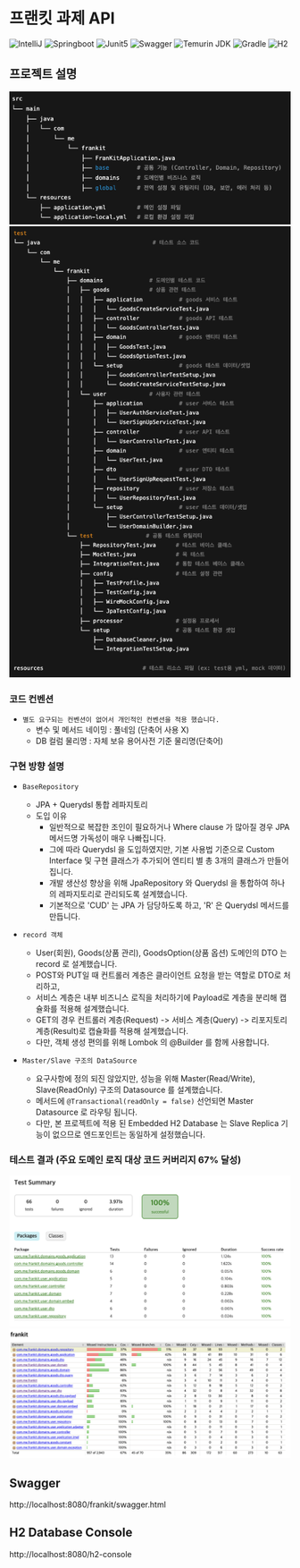 # 프랜킷 과제 API
![IntelliJ](https://img.shields.io/badge/-IntelliJ-000000?logo=IntelliJ%20IDEA&logoColor=white)
![Springboot](https://img.shields.io/badge/-springboot3-6DB33F?logo=springboot&logoColor=white&&style=flat)
![Junit5](https://img.shields.io/badge/-junit5-25A162?logo=junit5&logoColor=white&&style=flat)
![Swagger](https://img.shields.io/badge/-Swagger-%23Clojure?style=flat&logo=swagger&logoColor=white)
![Temurin JDK](https://img.shields.io/badge/-Temurin_JDK_17-FFFFFF?logo=openjdk&logoColor=white&&style=flat)
![Gradle](https://img.shields.io/static/v1?label=Gradle&message=v8.0&color=blue)
![H2](https://img.shields.io/badge/-h2-4479A1?logo=h2&logoColor=white&&style=flat)

## 프로젝트 설명
![디렉터리 구조](./docs/directory_structure.png)
![디렉터리 테스트_구조](./docs/directory_test_structure.png)

### 코드 컨벤션
- `별도 요구되는 컨벤션이 없어서 개인적인 컨벤션을 적용 했습니다.`
	- 변수 및 메서드 네이밍 : 풀네임 (단축어 사용 X)
	- DB 컬럼 물리명 : 자체 보유 용어사전 기준 물리명(단축어)

### 구현 방향 설명 
- `BaseRepository`
	- JPA + Querydsl 통합 레파지토리
	- 도입 이유
		- 일반적으로 복잡한 조인이 필요하거나 Where clause 가 많아질 경우 JPA 메서드명 가독성이 매우 나빠집니다.
		- 그에 따라 Querydsl 을 도입하였지만, 기본 사용법 기준으로 Custom Interface 및 구현 클래스가 추가되어 엔티티 별 총 3개의 클래스가 만들어 집니다.
		- 개발 생산성 향상을 위해 JpaRepository 와 Querydsl 을 통합하여 하나의 레파지토리로 관리되도록 설계했습니다.
		- 기본적으로 'CUD' 는 JPA 가 담당하도록 하고, 'R' 은 Querydsl 메서드를 만듭니다.

- `record 객체`
	- User(회원), Goods(상품 관리), GoodsOption(상품 옵션) 도메인의 DTO 는 record 로 설계했습니다.
    - POST와 PUT일 때 컨트롤러 계층은 클라이언트 요청을 받는 역할로 DTO로 처리하고, 
    - 서비스 계층은 내부 비즈니스 로직을 처리하기에 Payload로 계층을 분리해 캡슐화를 적용해 설계했습니다. 
    - GET의 경우 컨트롤러 계층(Request) -> 서비스 계층(Query) -> 리포지토리 계층(Result)로 캡슐화를 적용해 설계했습니다.
	- 다만, 객체 생성 편의를 위해 Lombok 의 @Builder 를 함께 사용합니다.

- `Master/Slave 구조의 DataSource`
	- 요구사항에 정의 되진 않았지만, 성능을 위해 Master(Read/Write), Slave(ReadOnly) 구조의 Datasource 를 설계했습니다.
	- 메서드에 `@Transactional(readOnly = false)` 선언되면 Master Datasource 로 라우팅 됩니다.
	- 다만, 본 프로젝트에 적용 된 Embedded H2 Database 는 Slave Replica 기능이 없으므로 엔드포인트는 동일하게 설정했습니다.

### 테스트 결과 (주요 도메인 로직 대상 코드 커버리지 67% 달성)
![테스트 Summary](./docs/test_summary.png)
![테스트 결과](./docs/test_results.png)

## Swagger
http://localhost:8080/frankit/swagger.html

## H2 Database Console
http://localhost:8080/h2-console

